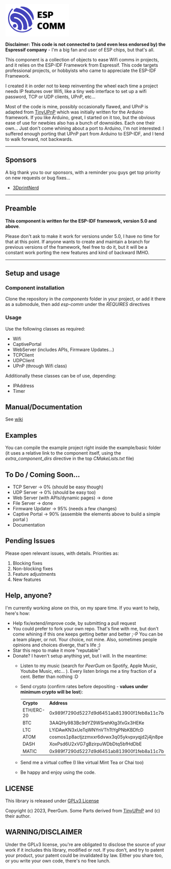 <img src="pictures/esp-comm-logo.png" width="200" alt="esp-comm logo"/>

**Disclaimer:** **This code is not connected to (and even less endorsed by) the Espressif company** - I'm a big fan and user of ESP chips, but that's all.

This component is a collection of objects to ease Wifi comms in projects, and it relies on the ESP-IDF Framework from Espressif. This code targets professional projects, or hobbyists who came to appreciate the ESP-IDF Framework.

I created it in order not to keep reinventing the wheel each time a project needs IP features over Wifi, like a tiny web interface to set up a wifi password, TCP or UDP clients, UPnP, etc...

Most of the code is mine, possibly occasionally flawed, and UPnP is adapted from [TinyUPnP](https://github.com/ofekp/TinyUPnP) which was initially written for the Arduino framework. If you like Arduino, great, I started on it too, but the obvious ease of use for newbies also has a bunch of downsides. Each one their own... Just don't come whining about a port to Arduino, I'm not interested: I suffered enough porting that UPnP part from Arduino to ESP-IDF, and I tend to walk forward, not backwards.

<hr/>

## Sponsors

A big thank you to our sponsors, with a reminder you guys get top priority on new requests or bug fixes...
- [3DprintNerd](https://github.com/3DprintNerd)

<hr/>

## Preamble

**This component is written for the ESP-IDF framework, version 5.0 and above**.

Please don't ask to make it work for versions under 5.0, I have no time for that at this point. If anyone wants to create and maintain a branch for previous versions of the framework, feel free to do it, but it will be a constant work porting the new features and kind of backward IMHO.

<hr/>

## Setup and usage

### Component installation

Clone the repository in the _components_ folder in your project, or add it there as a submodule, then add _esp-comm_ under the _REQUIRES_ directives

### Usage

Use the following classes as required:
- Wifi
- CaptivePortal
- WebServer (includes APIs, Firmware Updates...)
- TCPClient
- UDPClient
- UPnP (through Wifi class)
  
Additionally these classes can be of use, depending:
- IPAddress
- Timer

## Manual/Documentation

See [wiki](https://github.com/peergum/esp-comm/wiki)

## Examples

You can compile the example project right inside the example/basic folder (it uses a relative link to the component itself, using the _extra_component_dirs_ directive in the top _CMakeLists.txt_ file)

## To Do / Coming Soon...

- TCP Server -> 0% (should be easy though)
- UDP Server -> 0% (should be easy too)
- Web Server (with APIs/dynamic pages) -> done
- File Server -> done
- Firmware Updater -> 95% (needs a few changes)
- Captive Portal -> 90% (assemble the elements above to build a simple portal )
- Documentation
  
## Pending Issues

Please open relevant issues, with details. Priorities as:

1. Blocking fixes
2. Non-blocking fixes
3. Feature adjustments
4. New features

## Help, anyone?

I'm currently working alone on this, on my spare time. If you want to help, here's how:

- Help fix/extend/improve code, by submitting a pull request
- You could prefer to fork your own repo. That's fine with me, but don't come whining if this one keeps getting better and better ;-P You can be a team player, or not. Your choice, not mine. Also, sometimes people opinions and choices diverge, that's life ;)
- Star this repo to make it more "reputable"
- Donate? I haven't setup anything yet, but I will. In the meantime:
  - Listen to my music (search for _PeerGum_ on Spotify, Apple Music, Youtube Music, etc... ). Every listen brings me a tiny fraction of a cent. Better than nothing :D
  - Send crypto (confirm rates before depositing - **values under minimum crypto will be lost**):

    <table>
    <tr><th>Crypto</th><th>Address</th><th align="center">Min.Amount</th></tr>
    <tr><td>ETH/ERC-20</td><td>0x989f7290d5227d9d6451ab813900f1feb8a11c7b</td><td align="center">0.00001</td></tr>
    <tr><td>BTC</td><td>3AAQHy983Bc9dYZ9WSrehKtg3fxGx3HEKe</td><td align="center">0.0001</td></tr>
    <tr><td>LTC</td><td>LYiDAwKN3xUeTqWNYnVThTtYgPNbKBDfcD</td><td align="center">0.01</td></tr>
    <tr><td>ATOM</td><td>cosmos1p8actjzzmxxr6dvwx3q05ykvpxyqjd2j4jn8pe</td><td align="center">1.00</td></tr>
    <tr><td>DASH</td><td>XoxPsd6U2xVG7gBzirpuWDbDtq5bfHdDbE</td><td align="center">0.01</td></tr>
    <tr><td>MATIC</td><td>0x989f7290d5227d9d6451ab813900f1feb8a11c7b</td><td align="center">6.50</td></tr>
    </table>

  - Send me a virtual coffee (I like virtual Mint Tea or Chai too)
  - Be happy and enjoy using the code.

## LICENSE

This library is released under [GPLv3 License](/LICENSE)

Copyright (c) 2023, PeerGum. Some Parts derived from [TinyUPnP](https://github.com/ofekp/TinyUPnP) and (c) their author.

## WARNING/DISCLAIMER

Under the GPLv3 license, you're are obligated to disclose the source of your work if it includes this library, modified or not. If you don't, and try to patent your product, your patent could be invalidated by law. Either you share too, or you write your own code, there's no free lunch.